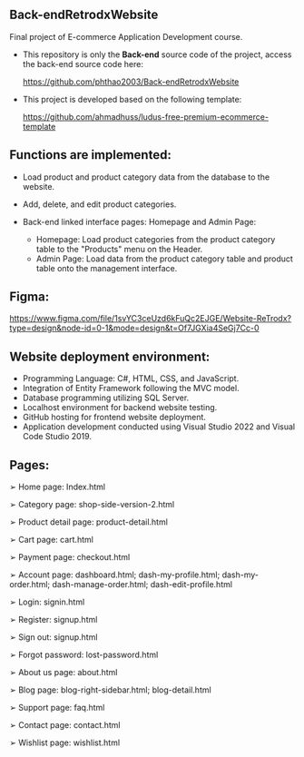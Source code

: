 ## Back-endRetrodxWebsite

Final project of E-commerce Application Development course.

- This repository is only the **Back-end** source code of the project, access the back-end source code here:

  [https://github.com/phthao2003/Back-endRetrodxWebsite ](https://github.com/phthao2003/RetrodxWebsite)
- This project is developed based on the following template:

  https://github.com/ahmadhuss/ludus-free-premium-ecommerce-template

## Functions are implemented:

- Load product and product category data from the database to the website.

- Add, delete, and edit product categories.

- Back-end linked interface pages: Homepage and Admin Page:

  - Homepage: Load product categories from the product category table to the "Products" menu on the Header.
  - Admin Page: Load data from the product category table and product table onto the management interface.

## Figma: 
https://www.figma.com/file/1svYC3ceUzd6kFuQc2EJGE/Website-ReTrodx?type=design&node-id=0-1&mode=design&t=Of7JGXia4SeGj7Cc-0

## Website deployment environment:
- Programming Language: C#, HTML, CSS, and JavaScript.
- Integration of Entity Framework following the MVC model.
- Database programming utilizing SQL Server.
- Localhost environment for backend website testing.
- GitHub hosting for frontend website deployment.
- Application development conducted using Visual Studio 2022 and Visual Code Studio 2019. 

## Pages:
➢ Home page: Index.html

➢ Category page: shop-side-version-2.html

➢ Product detail page: product-detail.html

➢ Cart page: cart.html

➢ Payment page: checkout.html

➢ Account page: dashboard.html; dash-my-profile.html; dash-my-order.html; dash-manage-order.html; dash-edit-profile.html

➢ Login: signin.html

➢ Register: signup.html

➢ Sign out: signup.html

➢ Forgot password: lost-password.html

➢ About us page: about.html

➢ Blog page: blog-right-sidebar.html; blog-detail.html

➢ Support page: faq.html

➢ Contact page: contact.html

➢ Wishlist page: wishlist.html

